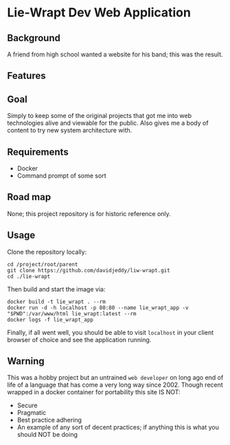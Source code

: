 # Lie-Wrapt Dev Web Application

## Background
A friend from high school wanted a website for his band; this was the result.

## Features
 
## Goal
Simply to keep some of the original projects that got me into web technologies alive and viewable for the public. Also
gives me a body of content to try new system architecture with.

## Requirements
 - Docker
 - Command prompt of some sort
 
## Road map
None; this project repository is for historic reference only.

## Usage
Clone the repository locally:
```
cd /project/root/parent
git clone https://github.com/davidjeddy/liw-wrapt.git
cd ./lie-wrapt
```

Then build and start the image via:

```
docker build -t lie_wrapt . --rm
docker run -d -h localhost -p 80:80 --name lie_wrapt_app -v "$PWD":/var/www/html lie_wrapt:latest --rm
docker logs -f lie_wrapt_app
```

Finally, if all went well, you should be able to visit `localhost` in your client browser of choice and see the 
application running.

## Warning
This was a hobby project but an untrained `web developer` on long ago end of life of a language that has come a very 
long way since 2002.
Though recent wrapped in a docker container for portability this site IS NOT:
 - Secure
 - Pragmatic
 - Best practice adhering
 - An example of any sort of decent practices; if anything this is what you should NOT be doing

